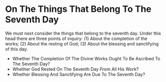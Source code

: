 # On The Things That Belong To The Seventh Day

We must next consider the things that belong to the seventh day. Under this head there are three points of inquiry:
(1) About the completion of the works;
(2) About the resting of God;
(3) About the blessing and sanctifying of this day.

* Whether The Completion Of The Divine Works Ought To Be Ascribed To The Seventh Day?
* Whether God Rested On The Seventh Day From All His Work?
* Whether Blessing And Sanctifying Are Due To The Seventh Day?